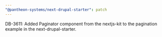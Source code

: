 ```yaml
---
"@pantheon-systems/next-drupal-starter": patch
---
```


DB-3611: Added Paginator component from the nextjs-kit to the pagination example in the next-drupal-starter.
